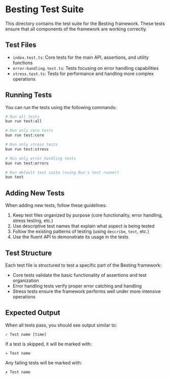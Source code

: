 # Besting Test Suite

This directory contains the test suite for the Besting framework. These tests ensure that all components of the framework are working correctly.

## Test Files

- `index.test.ts`: Core tests for the main API, assertions, and utility functions
- `error-handling.test.ts`: Tests focusing on error handling capabilities
- `stress.test.ts`: Tests for performance and handling more complex operations

## Running Tests

You can run the tests using the following commands:

```bash
# Run all tests
bun run test:all

# Run only core tests
bun run test:core

# Run only stress tests
bun run test:stress

# Run only error handling tests
bun run test:errors

# Run default test suite (using Bun's test runner)
bun test
```

## Adding New Tests

When adding new tests, follow these guidelines:

1. Keep test files organized by purpose (core functionality, error handling, stress testing, etc.)
2. Use descriptive test names that explain what aspect is being tested
3. Follow the existing patterns of testing (using `describe`, `test`, etc.)
4. Use the fluent API to demonstrate its usage in the tests

## Test Structure

Each test file is structured to test a specific part of the Besting framework:

- Core tests validate the basic functionality of assertions and test organization
- Error handling tests verify proper error catching and handling
- Stress tests ensure the framework performs well under more intensive operations

## Expected Output

When all tests pass, you should see output similar to:

```
✓ Test name [time]
```

If a test is skipped, it will be marked with:

```
» Test name
```

Any failing tests will be marked with:

```
✗ Test name
```

